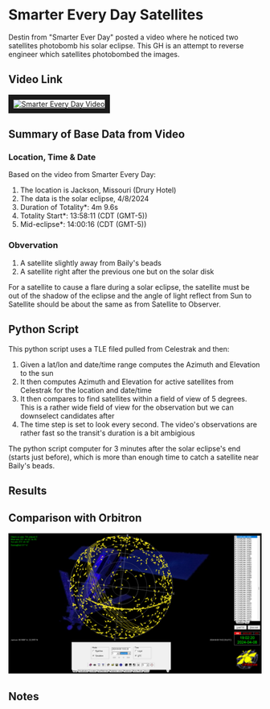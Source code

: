 # Smarter Every Day Satellites
Destin from "Smarter Ever Day" posted a video where he noticed two satellites photobomb his solar eclipse. This GH is an attempt to reverse engineer which satellites photobombed the images.

## Video Link

<a href="http://www.youtube.com/watch?feature=player_embedded&v=bQF51mqzrY4
" target="_blank"><img src="https://yt3.googleusercontent.com/ytc/AIdro_l59Ewmp0DHZBRWbY9dVqjd2_mWwvrn8ad0bJfmdbMRYcA=s160-c-k-c0x00ffffff-no-rj" 
alt="Smarter Every Day Video" width="240" height="180" border="10" /></a>

## Summary of Base Data from Video
### Location, Time & Date
Based on the video from Smarter Every Day:
1. The location is Jackson, Missouri (Drury Hotel)
2. The data is the solar eclipse, 4/8/2024
3. Duration of Totality*: 4m 9.6s
4. Totality Start*: 13:58:11 (CDT (GMT-5))
5. Mid-eclipse*: 14:00:16 (CDT (GMT-5))

### Obvervation
1. A satellite slightly away from Baily's beads
2. A satellite right after the previous one but on the solar disk

For a satellite to cause a flare during a solar eclipse, the satellite must be out of the shadow of the eclipse and the angle of light reflect from Sun to Satellite should be about the same as from Satellite to Observer.

## Python Script
This python script uses a TLE filed pulled from Celestrak and then:
1. Given a lat/lon and date/time range computes the Azimuth and Elevation to the sun
2. It then computes Azimuth and Elevation for active satellites from Celestrak for the location and date/time
3. It then compares to find satellites within a field of view of 5 degrees. This is a rather wide field of view for the observation but we can downselect candidates after
4. The time step is set to look every second. The video's observations are rather fast so the transit's duration is a bit ambigious

The python script computer for 3 minutes after the solar eclipse's end (starts just before), which is more than enough time to catch a satellite near Baily's beads.

## Results

## Comparison with Orbitron

![alt text](https://github.com/FIU-ELF/Smarter-Every-Day/blob/main/Images/Orbitron.png "Orbitron radar view of satellites in Jackson, Missouri")


## Notes


